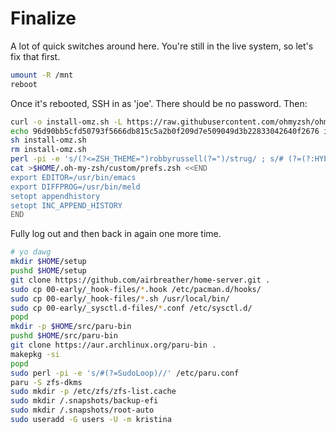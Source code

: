 # Finalize

A lot of quick switches around here. You're still in the live system, so let's fix that first.

```sh
umount -R /mnt
reboot
```

Once it's rebooted, SSH in as 'joe'. There should be no password. Then:

```sh
curl -o install-omz.sh -L https://raw.githubusercontent.com/ohmyzsh/ohmyzsh/master/tools/install.sh
echo 96d90bb5cfd50793f5666db815c5a2b0f209d7e509049d3b22833042640f2676 install-omz.sh | sha256sum -c - || exit 1
sh install-omz.sh
rm install-omz.sh
perl -pi -e 's/(?<=ZSH_THEME=")robbyrussell(?=")/strug/ ; s/# (?=(?:HYPHEN_INSENSITIVE="true")|(?:COMPLETION_WAITING_DOTS="true")|(?:DISABLE_MAGIC_FUNCTIONS="true"))//' $HOME/.zshrc
cat >$HOME/.oh-my-zsh/custom/prefs.zsh <<END
export EDITOR=/usr/bin/emacs
export DIFFPROG=/usr/bin/meld
setopt appendhistory
setopt INC_APPEND_HISTORY
END
```

Fully log out and then back in again one more time.

```sh
# yo dawg
mkdir $HOME/setup
pushd $HOME/setup
git clone https://github.com/airbreather/home-server.git .
sudo cp 00-early/_hook-files/*.hook /etc/pacman.d/hooks/
sudo cp 00-early/_hook-files/*.sh /usr/local/bin/
sudo cp 00-early/_sysctl.d-files/*.conf /etc/sysctl.d/
popd
mkdir -p $HOME/src/paru-bin
pushd $HOME/src/paru-bin
git clone https://aur.archlinux.org/paru-bin .
makepkg -si
popd
sudo perl -pi -e 's/#(?=SudoLoop)//' /etc/paru.conf
paru -S zfs-dkms
sudo mkdir -p /etc/zfs/zfs-list.cache
sudo mkdir /.snapshots/backup-efi
sudo mkdir /.snapshots/root-auto
sudo useradd -G users -U -m kristina
```
